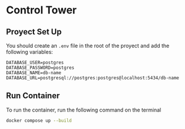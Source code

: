 # Control Tower

## Proyect Set Up

You should create an `.env` file in the root of the proyect and add the following variables:

```env
DATABASE_USER=postgres
DATABASE_PASSWORD=postgres
DATABASE_NAME=db-name
DATABASE_URL=postgresql://postgres:postgres@localhost:5434/db-name
```

## Run Container
To run the container, run the following command on the terminal
```bash
docker compose up --build
```